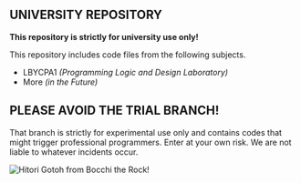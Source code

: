 ## UNIVERSITY REPOSITORY
****This repository is strictly for university use only!****

This repository includes code files from the following subjects.
- LBYCPA1 *(Programming Logic and Design Laboratory)*
- More *(in the Future)*

## **PLEASE AVOID THE TRIAL BRANCH!**

That branch is strictly for experimental use only and contains codes that might trigger professional programmers. Enter at your own risk. We are not liable to whatever incidents occur.


![Hitori Gotoh from Bocchi the Rock!](https://pbs.twimg.com/media/FouNiF8aAAAvFNa?format=jpg&name=large)
